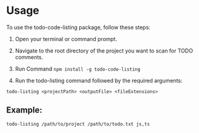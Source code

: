 # Usage

To use the todo-code-listing package, follow these steps:

1. Open your terminal or command prompt.

2. Navigate to the root directory of the project you want to scan for TODO comments.

3. Run Command
   `npm install -g todo-code-listing`

4. Run the todo-listing command followed by the required arguments:

`todo-listing <projectPath> <outputFile> <fileExtensions>`

## Example:

`todo-listing /path/to/project /path/to/todo.txt js,ts`

